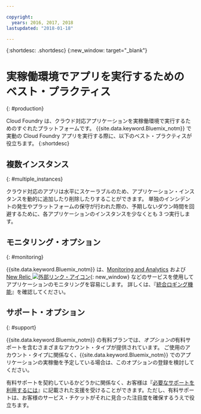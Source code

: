 ```yaml
---

copyright:
  years: 2016, 2017, 2018
lastupdated: "2018-01-18"

---
```


{:shortdesc: .shortdesc}
{:new_window: target="_blank"}

# 実稼働環境でアプリを実行するためのベスト・プラクティス
{: #production}

Cloud Foundry は、クラウド対応アプリケーションを実稼働環境で実行するためのすぐれたプラットフォームです。 {{site.data.keyword.Bluemix_notm}} で実動の Cloud Foundry アプリを実行する際に、以下のベスト・プラクティスが役立ちます。
{:shortdesc}

## 複数インスタンス
{: #multiple_instances}

クラウド対応のアプリは水平にスケーラブルのため、アプリケーション・インスタンスを動的に追加したり削除したりすることができます。 単独のインシデントの発生やプラットフォームの保守が行われた際の、予期しないダウン時間を回避するために、各アプリケーションのインスタンスを少なくとも 3 つ実行します。

## モニタリング・オプション
{: #monitoring}

{{site.data.keyword.Bluemix_notm}} は、[Monitoring and Analytics](/docs/services/monana/index.html) および [New Relic ![外部リンク・アイコン](../icons/launch-glyph.svg)](http://newrelic.com/){: new_window} などのサービスを使用してアプリケーションのモニタリングを容易にします。 詳しくは、『[統合ロギング機能](../monitor_log/logging.html#logging_for_bluemix_apps)』を確認してください。

## サポート・オプション
{: #support}

{{site.data.keyword.Bluemix_notm}} の有料プランでは、*オプションの*有料サポートを含むさまざまなアカウント・タイプが提供されています。  ご使用のアカウント・タイプに関係なく、{{site.data.keyword.Bluemix_notm}} でのアプリケーションの実稼働を予定している場合は、このオプションの登録を検討してください。

有料サポートを契約しているかどうかに関係なく、お客様は『[必要なサポートを利用するには](../get-support/howtogetsupport.html)』に記載された支援を受けることができます。ただし、有料サポートは、お客様のサービス・チケットがそれに見合った注目度を確保するうえで役立ちます。
